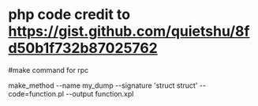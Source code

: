 # php code credit to https://gist.github.com/quietshu/8fd50b1f732b87025762



#make command for rpc


make_method --name my_dump --signature 'struct struct' --code=function.pl --output function.xpl
